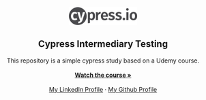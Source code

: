 <br>
<br>
<div align="center">
  <a href="https://github.com/matheusAlvarenga/nodejs-clean-architecture">
    <img src="docs/repo-logo.png" alt="Logo" width="160">
  </a>

<h2 align="center">Cypress Intermediary Testing</h2>
  <p align="center">
    This repository is a simple cypress study based on a Udemy course.
    <br />
    <br />
    <a href="https://www.udemy.com/course/testes-automatizados-com-cypress-intermediario"><strong>Watch the course »</strong></a>
    <br />
    <br />
    <a href="https://br.linkedin.com/in/matheus-alvarenga-de-oliveira">My LinkedIn Profile</a>
    ·
    <a href="https://github.com/matheusAlvarenga">My Github Profile</a>
</div>
